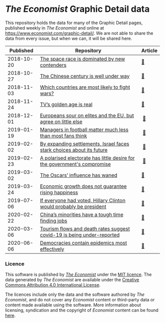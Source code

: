 # _The Economist_ Graphic Detail data

This repository holds the data for many of the Graphic Detail pages, published weekly in _The Economist_ and online at https://www.economist.com/graphic-detail/. We are not able to share the data from every issue, but when we can, it will be shared here.

| Published  | Repository   | Article  |
| ----- | ----- | ----- |
| 2018-10-20 | [The space race is dominated by new contenders](https://github.com/TheEconomist/graphic-detail-data/tree/master/data/2018-10-20_space-launches) | [:link:](https://www.economist.com/graphic-detail/2018/10/18/the-space-race-is-dominated-by-new-contenders)   |
| 2018-10-27 | [The Chinese century is well under way](https://github.com/TheEconomist/graphic-detail-data/tree/master/data/2018-10-27_chinese-century) | [:link:](https://www.economist.com/graphic-detail/2018/10/27/the-chinese-century-is-well-under-way)  |
| 2018-11-03 | [Which countries are most likely to fight wars?](https://github.com/TheEconomist/graphic-detail-data/tree/master/data/2018-11-03-war-fighting) | [:link:](https://www.economist.com/graphic-detail/2018/11/10/which-countries-are-most-likely-to-fight-wars)   |
| 2018-11-24 | [TV’s golden age is real](https://github.com/TheEconomist/graphic-detail-data/tree/master/data/2018-11-24_tv-ratings) | [:link:](https://www.economist.com/graphic-detail/2018/11/24/tvs-golden-age-is-real)  |
| 2018-12-01 | [Europeans sour on elites and the EU, but agree on little else](https://github.com/TheEconomist/graphic-detail-data/tree/master/data/2018-12-01_populism-europe)  |  [:link:](https://www.economist.com/graphic-detail/2018/12/01/europeans-sour-on-elites-and-the-eu-but-agree-on-little-else) |
| 2019-01-19 | [Managers in football matter much less than most fans think](https://github.com/TheEconomist/graphic-detail-data/tree/master/data/2019-01-19_football_managers)  | [:link:](https://www.economist.com/graphic-detail/2019/01/19/managers-in-football-matter-much-less-than-most-fans-think)       |
| 2019-02-02 | [By expanding settlements, Israel faces stark choices about its future](https://github.com/TheEconomist/graphic-detail-data/tree/master/data/2019-02-02_future-of-the-holy-land) |  [:link:](https://www.economist.com/graphic-detail/2019/02/02/israels-growing-settlements-force-stark-choices-about-its-future) |
| 2019-02-23 | [A polarised electorate has little desire for the government's compromise](https://github.com/TheEconomist/graphic-detail-data/tree/master/data/2019-02-23_opinion-on-brexit) | [:link:](https://www.economist.com/graphic-detail/2019/02/23/british-voters-are-unimpressed-by-theresa-mays-brexit-deal)    |
| 2019-03-02 | [The Oscars’ influence has waned](https://github.com/TheEconomist/graphic-detail-data/tree/master/data/2019-03-02_oscars-influence)   | [:link:](https://www.economist.com/graphic-detail/2019/03/02/the-oscars-influence-has-waned)   |
| 2019-03-24 | [Economic growth does not guarantee rising happiness](https://github.com/TheEconomist/graphic-detail-data/tree/master/data/2019-03-23_happiness-economics) | [:link:](https://www.economist.com/graphic-detail/2019/03/21/economic-growth-does-not-guarantee-rising-happiness) |
| 2019-07-06 | [If everyone had voted, Hillary Clinton would probably be president](https://github.com/TheEconomist/graphic-detail-data/tree/master/data/2019-07-06-mandatory-voting) | [:link:](https://www.economist.com/graphic-detail/2019/07/06/if-everyone-had-voted-hillary-clinton-would-probably-be-president)
| 2020-02-22 | [China’s minorities have a tough time finding jobs](https://github.com/TheEconomist/graphic-detail-data/tree/master/data/2020-02-22-china-discrimination) | [:link:](https://www.economist.com/graphic-detail/2020/02/22/chinas-minorities-have-a-tough-time-finding-jobs)
| 2020-03-06 | [Tourism flows and death rates suggest covid-19 is being under-reported](https://github.com/TheEconomist/graphic-detail-data/tree/master/data/2020-03-06-covid19) | [:link:](https://www.economist.com/graphic-detail/2020/03/07/tourism-flows-and-death-rates-suggest-covid-19-is-being-under-reported)
| 2020-06-06 | [Democracies contain epidemics most effectively](https://github.com/TheEconomist/graphic-detail-data/tree/master/data/2020-06-06-democracies-contain-epidemics-most-effectively) | [:link:](https://www.economist.com/graphic-detail/2020/06/06/democracies-contain-epidemics-most-effectively)


### Licence

This software is published by _[The Economist](https://www.economist.com)_ under the [MIT licence](https://opensource.org/licenses/MIT). The data generated by _The Economist_ are available under the [Creative Commons Attribution 4.0 International License](https://creativecommons.org/licenses/by/4.0/).

The licences include only the data and the software authored by _The Economist_, and do not cover any _Economist_ content or third-party data or content made available using the software. More information about licensing, syndication and the copyright of _Economist_ content can be found [here](https://www.economist.com/rights/).
